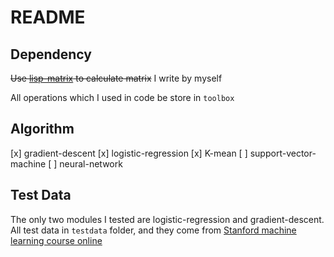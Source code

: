 # README #

## Dependency ##

~~Use [lisp-matrix](https://github.com/blindglobe/lisp-matrix) to calculate matrix~~
I write by myself

All operations which I used in code be store in `toolbox`

## Algorithm ##

[x] gradient-descent
[x] logistic-regression
[x] K-mean
[ ] support-vector-machine
[ ] neural-network

## Test Data

The only two modules I tested are logistic-regression and gradient-descent. All test data in `testdata` folder, and they come from [Stanford machine learning course online](https://www.coursera.org/learn/machine-learning)
